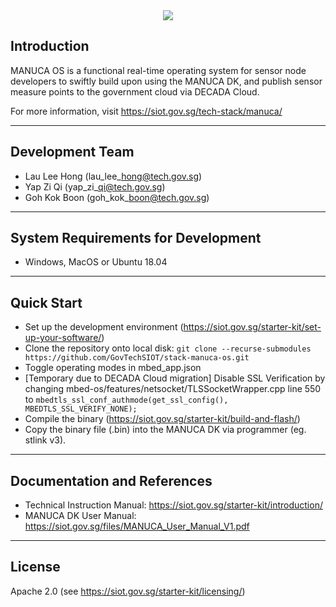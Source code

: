 <div align="center">
  <img src="https://github.com/GovTechSIOT/stack-manuca-os/blob/master/doc/manuca_os_logo_800_600.png">
</div>

## Introduction
MANUCA OS is a functional real-time operating system for sensor node developers to swiftly build upon using the MANUCA DK, and publish sensor measure points to the government cloud via DECADA Cloud.

For more information, visit https://siot.gov.sg/tech-stack/manuca/

---
## Development Team
* Lau Lee Hong (lau\_lee\_hong@tech.gov.sg)
* Yap Zi Qi    (yap\_zi\_qi@tech.gov.sg)
* Goh Kok Boon (goh\_kok\_boon@tech.gov.sg)

---
## System Requirements for Development
* Windows, MacOS or Ubuntu 18.04

---
## Quick Start
 * Set up the development environment (https://siot.gov.sg/starter-kit/set-up-your-software/) 
 * Clone the repository onto local disk: 
    `git clone --recurse-submodules https://github.com/GovTechSIOT/stack-manuca-os.git`
 * Toggle operating modes in mbed_app.json
 * [Temporary due to DECADA Cloud migration] Disable SSL Verification by changing mbed-os/features/netsocket/TLSSocketWrapper.cpp line 550 to `mbedtls_ssl_conf_authmode(get_ssl_config(), MBEDTLS_SSL_VERIFY_NONE);`
 * Compile the binary (https://siot.gov.sg/starter-kit/build-and-flash/)
 * Copy the binary file (.bin) into the MANUCA DK via programmer (eg. stlink v3).
 
---
## Documentation and References
* Technical Instruction Manual: https://siot.gov.sg/starter-kit/introduction/
* MANUCA DK User Manual: https://siot.gov.sg/files/MANUCA_User_Manual_V1.pdf

---
## License
Apache 2.0 (see https://siot.gov.sg/starter-kit/licensing/)
